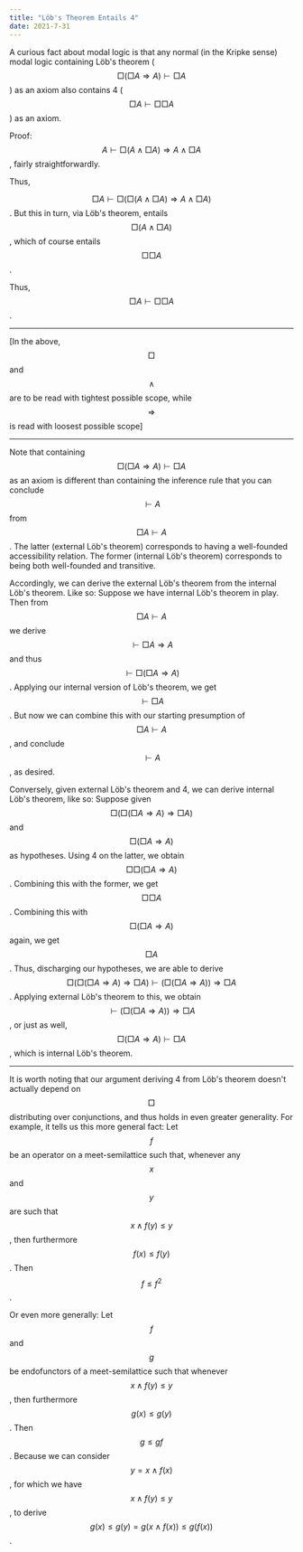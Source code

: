 ```yaml
---
title: "Löb's Theorem Entails 4"
date: 2021-7-31
---
```

A curious fact about modal logic is that any normal (in the Kripke sense) modal logic containing Löb's theorem ($$\Box (\Box A \Rightarrow A) \vdash \Box A$$) as an axiom also contains 4 ($$\Box A \vdash \Box \Box A$$) as an axiom. <!-- more -->

Proof:
$$A \vdash \Box(A \wedge \Box A) \Rightarrow A \wedge \Box A$$, fairly straightforwardly.

Thus,

$$\Box A \vdash \Box( \Box(A \wedge \Box A) \Rightarrow A \wedge \Box A)$$. But this in turn, via Löb's theorem, entails $$\Box(A \wedge \Box A)$$, which of course entails $$\Box \Box A$$.

Thus, $$\Box A \vdash \Box \Box A$$.

****

[In the above, $$\Box$$ and $$\wedge$$ are to be read with tightest possible scope, while $$\Rightarrow$$ is read with loosest possible scope]


****

Note that containing $$\Box (\Box A \Rightarrow A) \vdash \Box A$$ as an axiom is different than containing the inference rule that you can conclude $$ \vdash A$$ from $$\Box A \vdash A$$. The latter (external Löb's theorem) corresponds to having a well-founded accessibility relation. The former (internal Löb's theorem) corresponds to being both well-founded and transitive.

Accordingly, we can derive the external Löb's theorem from the internal Löb's theorem. Like so: Suppose we have internal Löb's theorem in play. Then from $$\Box A \vdash A$$ we derive $$\vdash \Box A \Rightarrow A$$ and thus $$\vdash \Box(\Box A \Rightarrow A)$$. Applying our internal version of Löb's theorem, we get $$\vdash \Box A$$. But now we can combine this with our starting presumption of $$\Box A \vdash A$$, and conclude $$\vdash A$$, as desired.

Conversely, given external Löb's theorem and 4, we can derive internal Löb's theorem, like so: Suppose given $$\Box(\Box (\Box A \Rightarrow A) \Rightarrow \Box A)$$ and $$\Box (\Box A \Rightarrow A)$$ as hypotheses. Using 4 on the latter, we obtain $$\Box \Box (\Box A \Rightarrow A)$$. Combining this with the former, we get $$\Box \Box A$$. Combining this with $$\Box (\Box A \Rightarrow A)$$ again, we get $$\Box A$$. Thus, discharging our hypotheses, we are able to derive $$\Box(\Box (\Box A \Rightarrow A) \Rightarrow \Box A) \vdash  (\Box (\Box A \Rightarrow A)) \Rightarrow \Box A$$. Applying external Löb's theorem to this, we obtain $$\vdash (\Box (\Box A \Rightarrow A)) \Rightarrow \Box A$$, or just as well, $$\Box (\Box A \Rightarrow A) \vdash \Box A$$, which is internal Löb's theorem.

****

It is worth noting that our argument deriving 4 from Löb's theorem doesn't actually depend on $$\Box$$ distributing over conjunctions, and thus holds in even greater generality. For example, it tells us this more general fact: Let $$f$$ be an operator on a meet-semilattice such that, whenever any $$x$$ and $$y$$ are such that $$x \wedge f(y) \leq y$$, then furthermore $$f(x) \leq f(y)$$. Then $$f \leq f^2$$.

Or even more generally: Let $$f$$ and $$g$$ be endofunctors of a meet-semilattice such that whenever $$x \wedge f(y) \leq y$$, then furthermore $$g(x) \leq g(y)$$. Then $$g \leq gf$$. Because we can consider $$y = x \wedge f(x)$$, for which we have $$x \wedge f(y) \leq y$$, to derive $$g(x) \leq g(y) = g(x \wedge f(x)) \leq g(f(x))$$.